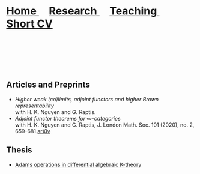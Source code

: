 <h1>
  <a href="https://c-schrade.github.io">
    Home 
  </a>
  &nbsp; &nbsp;
  <a href="https://c-schrade.github.io/Research">
    <u>Research</u> 
  </a>
  &nbsp; &nbsp;
  <a href="https://c-schrade.github.io/Teaching">
    Teaching 
  </a>
  &nbsp; &nbsp;
  <a href="https://c-schrade.github.io/ShortCV">
    Short CV
  </a>
</h1>  
<br />
<br />
<br />
<br />
<br />

## Articles and Preprints
* <i>Higher weak (co)limits, adjoint functors and higher Brown representability</i> <br />
  with H. K. Nguyen and G. Raptis.
* <i>Adjoint functor theorems for &infin;-categories</i> <br />
  with H. K. Nguyen and G. Raptis,  J. London Math. Soc. 101 (2020), no. 2, 659-681.[arXiv](https://arxiv.org/abs/1803.01664)

## Thesis
* [Adams operations in differential algebraic K-theory](https://epub.uni-regensburg.de/37768/)
